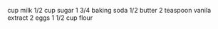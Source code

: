 cup milk
1/2 cup sugar
1 3/4 baking soda
1/2 butter
2 teaspoon vanila extract
2 eggs 
1 1/2 cup flour
